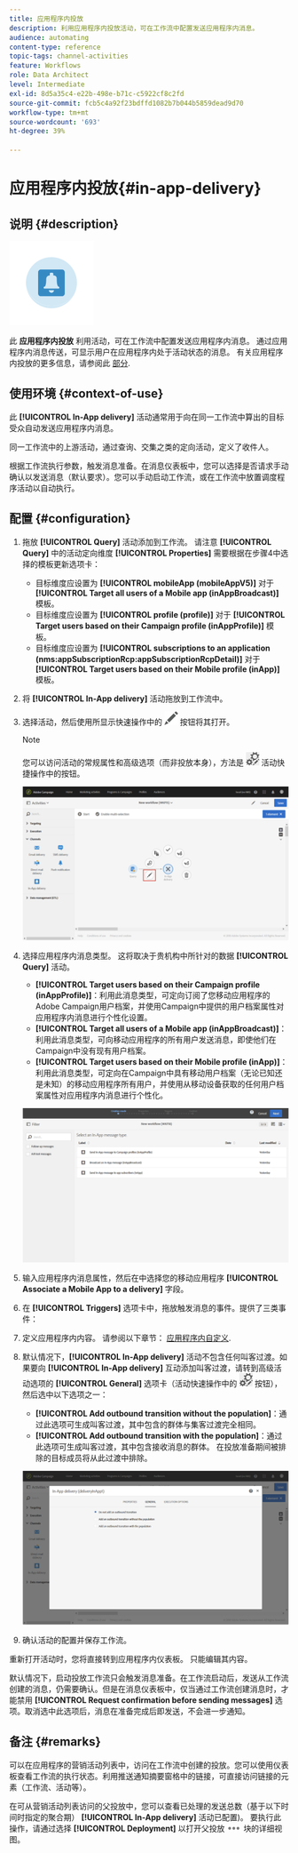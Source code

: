 ```yaml
---
title: 应用程序内投放
description: 利用应用程序内投放活动，可在工作流中配置发送应用程序内消息。
audience: automating
content-type: reference
topic-tags: channel-activities
feature: Workflows
role: Data Architect
level: Intermediate
exl-id: 8d5a35c4-e22b-498e-b71c-c5922cf8c2fd
source-git-commit: fcb5c4a92f23bdffd1082b7b044b5859dead9d70
workflow-type: tm+mt
source-wordcount: '693'
ht-degree: 39%

---
```


# 应用程序内投放{#in-app-delivery}

## 说明 {#description}

![](assets/wkf_in_app_1.png)

此 **应用程序内投放** 利用活动，可在工作流中配置发送应用程序内消息。 通过应用程序内消息传送，可显示用户在应用程序内处于活动状态的消息。 有关应用程序内投放的更多信息，请参阅此 [部分](../../channels/using/about-in-app-messaging.md).

## 使用环境 {#context-of-use}

此 **[!UICONTROL In-App delivery]** 活动通常用于向在同一工作流中算出的目标受众自动发送应用程序内消息。

同一工作流中的上游活动，通过查询、交集之类的定向活动，定义了收件人。

根据工作流执行参数，触发消息准备。在消息仪表板中，您可以选择是否请求手动确认以发送消息（默认要求）。您可以手动启动工作流，或在工作流中放置调度程序活动以自动执行。

## 配置 {#configuration}

1. 拖放 **[!UICONTROL Query]** 活动添加到工作流。 请注意 **[!UICONTROL Query]** 中的活动定向维度 **[!UICONTROL Properties]** 需要根据在步骤4中选择的模板更新选项卡：

   * 目标维度应设置为 **[!UICONTROL mobileApp (mobileAppV5)]** 对于 **[!UICONTROL Target all users of a Mobile app (inAppBroadcast)]** 模板。
   * 目标维度应设置为 **[!UICONTROL profile (profile)]** 对于 **[!UICONTROL Target users based on their Campaign profile (inAppProfile)]** 模板。
   * 目标维度应设置为 **[!UICONTROL subscriptions to an application (nms:appSubscriptionRcp:appSubscriptionRcpDetail)]** 对于 **[!UICONTROL Target users based on their Mobile profile (inApp)]** 模板。

1. 将 **[!UICONTROL In-App delivery]** 活动拖放到工作流中。
1. 选择活动，然后使用所显示快速操作中的 ![](assets/edit_darkgrey-24px.png) 按钮将其打开。

   >[!NOTE]
   >
   >您可以访问活动的常规属性和高级选项（而非投放本身），方法是 ![](assets/dlv_activity_params-24px.png) 活动快捷操作中的按钮。

   ![](assets/wkf_in_app_3.png)

1. 选择应用程序内消息类型。 这将取决于贵机构中所针对的数据 **[!UICONTROL Query]** 活动。

   * **[!UICONTROL Target users based on their Campaign profile (inAppProfile)]**：利用此消息类型，可定向订阅了您移动应用程序的Adobe Campaign用户档案，并使用Campaign中提供的用户档案属性对应用程序内消息进行个性化设置。
   * **[!UICONTROL Target all users of a Mobile app (inAppBroadcast)]**：利用此消息类型，可向移动应用程序的所有用户发送消息，即使他们在Campaign中没有现有用户档案。
   * **[!UICONTROL Target users based on their Mobile profile (inApp)]**：利用此消息类型，可定向在Campaign中具有移动用户档案（无论已知还是未知）的移动应用程序所有用户，并使用从移动设备获取的任何用户档案属性对应用程序内消息进行个性化。

   ![](assets/wkf_in_app_4.png)

1. 输入应用程序内消息属性，然后在中选择您的移动应用程序 **[!UICONTROL Associate a Mobile App to a delivery]** 字段。
1. 在 **[!UICONTROL Triggers]** 选项卡中，拖放触发消息的事件。提供了三类事件：
1. 定义应用程序内内容。 请参阅以下章节： [应用程序内自定义](../../channels/using/customizing-an-in-app-message.md).
1. 默认情况下，**[!UICONTROL In-App delivery]** 活动不包含任何叫客过渡。如果要向 **[!UICONTROL In-App delivery]** 互动添加叫客过渡，请转到高级活动选项的 **[!UICONTROL General]** 选项卡（活动快速操作中的 ![](assets/dlv_activity_params-24px.png) 按钮），然后选中以下选项之一：

   * **[!UICONTROL Add outbound transition without the population]**：通过此选项可生成叫客过渡，其中包含的群体与集客过渡完全相同。
   * **[!UICONTROL Add outbound transition with the population]**：通过此选项可生成叫客过渡，其中包含接收消息的群体。 在投放准备期间被排除的目标成员将从此过渡中排除。

   ![](assets/wkf_in_app_5.png)

1. 确认活动的配置并保存工作流。

重新打开活动时，您将直接转到应用程序内仪表板。 只能编辑其内容。

默认情况下，启动投放工作流只会触发消息准备。在工作流启动后，发送从工作流创建的消息，仍需要确认。但是在消息仪表板中，仅当通过工作流创建消息时，才能禁用 **[!UICONTROL Request confirmation before sending messages]** 选项。取消选中此选项后，消息在准备完成后即发送，不会进一步通知。

## 备注 {#remarks}

可以在应用程序的营销活动列表中，访问在工作流中创建的投放。您可以使用仪表板查看工作流的执行状态。利用推送通知摘要窗格中的链接，可直接访问链接的元素（工作流、活动等）。

在可从营销活动列表访问的父投放中，您可以查看已处理的发送总数（基于以下时间时指定的聚合期） **[!UICONTROL In-App delivery]** 活动已配置)。 要执行此操作，请通过选择 **[!UICONTROL Deployment]** 以打开父投放 ![](assets/wkf_dlv_detail_button.png) 块的详细视图。

